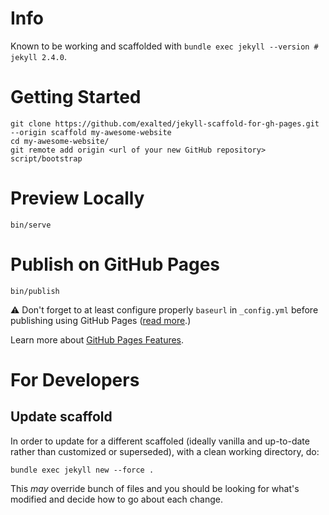 # Info

Known to be working and scaffolded with `bundle exec jekyll --version # jekyll 2.4.0`.


# Getting Started

```
git clone https://github.com/exalted/jekyll-scaffold-for-gh-pages.git --origin scaffold my-awesome-website
cd my-awesome-website/
git remote add origin <url of your new GitHub repository>
script/bootstrap
```


# Preview Locally

```
bin/serve
```


# Publish on GitHub Pages

```
bin/publish
```

:warning: Don't forget to at least configure properly `baseurl` in `_config.yml` before publishing using GitHub Pages ([read more](http://jekyllrb.com/docs/github-pages/#project-page-url-structure).)

Learn more about [GitHub Pages Features](https://help.github.com/categories/github-pages-features/).


# For Developers

## Update scaffold

In order to update for a different scaffoled (ideally vanilla and up-to-date rather than customized or superseded), with a clean working directory, do:

```
bundle exec jekyll new --force .
```

This *may* override bunch of files and you should be looking for what's modified and decide how to go about each change.
